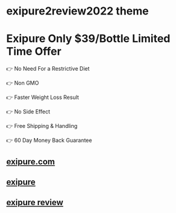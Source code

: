 # exipure2review2022 theme

# Exipure Only $39/Bottle Limited Time Offer

👉 No Need For a Restrictive Diet

👉 Non GMO

👉 Faster Weight Loss Result

👉 No Side Effect

👉 Free Shipping & Handling

👉 60 Day Money Back Guarantee

## [exipure.com](https://fastshopship.com/exipure/)
## [exipure](https://fastshopship.com/exipure/)
## [exipure review](https://fastshopship.com/exipure/)

